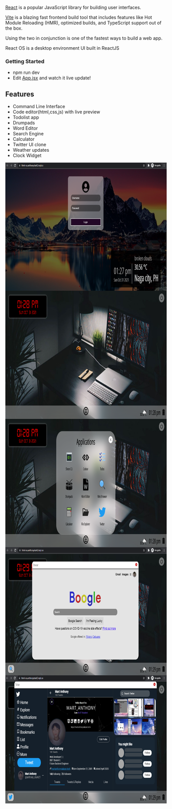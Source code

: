 [React](https://reactjs.org/) is a popular JavaScript library for building user interfaces.

[Vite](https://vitejs.dev/) is a blazing fast frontend build tool that includes features like Hot Module Reloading (HMR), optimized builds, and TypeScript support out of the box.

Using the two in conjunction is one of the fastest ways to build a web app.

React OS is a desktop environment UI built in ReactJS

### Getting Started
- npm run dev
- Edit [App.jsx](#src/App.jsx) and watch it live update!

## Features
- Command Line Interface
- Code editor(html,css,js) with live preview
- Todolist app
- Drumpads
- Word Editor
- Search Engine
- Calculator
- Twitter UI clone
- Weather updates
- Clock Widget

<img src="./screenshots/login.png" width="100%" height="400px" align="center" style=""/>
<img src="./screenshots/desktop.png" width="100%" height="400px" align="center" style=""/>
<img src="./screenshots/apps.png" width="100%" height="400px" align="center" style=""/>
<img src="./screenshots/search engine.png" width="100%" height="400px" align="center" style=""/>
<img src="./screenshots/twitter.png" width="100%" height="400px" align="center" style=""/>
